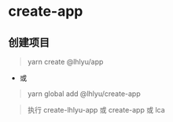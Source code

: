 # create-app

## 创建项目

> yarn create @lhlyu/app

- 或

> yarn global add @lhlyu/create-app

> 执行 create-lhlyu-app 或 create-app 或 lca